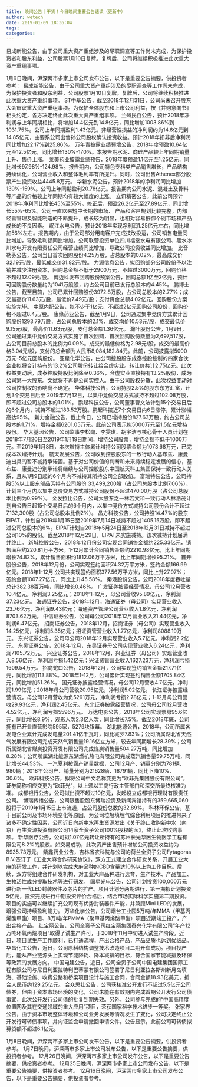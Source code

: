 ```yaml
---
title: 晚间公告｜干货！今日晚间重要公告速读（更新中）
author: wetech
date: 2019-01-09 18:36:04
tags: 
categories: 
---
```

易成新能公告，由于公司重大资产重组涉及的尽职调查等工作尚未完成，为保护投资者和股东利益，公司股票1月10日复牌。复牌后，公司将继续积极推进此次重大资产重组事项。
<!-- more -->
1月9日晚间，沪深两市多家上市公司发布公告，以下是重要公告摘要，供投资者参考：
易成新能公告，由于公司重大资产重组涉及的尽职调查等工作尚未完成，为保护投资者和股东利益，公司股票1月10日复牌。复牌后，公司将继续积极推进此次重大资产重组事项。
ST中基公告，截至2018年12月31日，公司尚未召开股东大会审议重大资产重组事项。为保护全体股东和上市公司利益，按《并购意向书》相关约定，各方决定终止此次重大资产重组事项。
兰州民百公告，预计2018年净利润与上年同期相比，将增加14.4亿元到14.8亿元，同比增加1003.86%到1031.75%。公司上年同期盈利1.43亿元。非经营性损益的净利润约为14.6亿元到14.85亿元，主要系公司出售孙公司股权确认投资收益。预计2018年扣非后净利润同比增加22.17%到25.86%。
万年青披露业绩预增公告，2018年度预盈10.64亿元至12.5亿元，同比增长130%-170%。本报告期水泥、商砼产品较上年同期销量上升、售价上涨。
莱美药业披露业绩预告，2018年度预盈1.1亿元至1.25亿元，同比增长97.98%-124.98%。报告期内，公司特色专科类产品销售增长，产品结构持续优化，公司营业收入和整体毛利率有所提升。同时，公司出售Athenex部分股票产生投资收益4445.8万元。
华新水泥公告，预计2018年的净利润同比增加139%-159%。公司上年同期盈利20.78亿元。报告期内公司水泥、混凝土及骨料等产品的价格较上年同期均有较大幅度的上涨。
立讯精密公告，此前公司预计2018年净利同比增长45%至55%。修正后，预盈26.2亿元至27.89亿元，同比增长55%-65%。公司一直以来短中长期的市场、 产品和客户规划比较完整，内部经营管理及智能制造的不断提升，成长较为明显，也相对容易扺御个别市场和产品成长的不良因素。
岷江水电公告，预计2018年实现净利润1.25亿元左右，同比增加56%左右。报告期内，由于公司部分用电客户完成技改投运，公司销售电量同比增加，导致毛利额同比增加。公司联营投资单位四川福堂水电有限公司、黑水冰川水电开发有限责任公司经营业绩同比增加，导致公司投资收益同比增加。
比音勒芬公告，公司当日首次回购股份4.25万股，占总股本的0.02%，最高成交价32.19元/股，最低成交价31.82元/股。
力源信息公告，拟回购部分公司股份予以注销并减少注册资本，回购总金额不低于2900万元，不超过3000万元，回购价格不超过12.09元/股。
博迈科发布回购股份预案公告，回购总额1亿至2亿元，预计可回购股份数量约为1041万股股，约占公司目前已发行总股本的4.45%。
鹏博士公告，截至目前，公司已累计回购股份3972.8万股，占公司总股本的2.77%；成交最高价11.63元/股，最低价7.49元/股；支付资金总额4.02亿元。回购股份方案实施完毕。
中原内配公告，拟不少于1亿元，不超过2亿元回购公司股份，回购价格不超过8.4元/股。
康缘药业公告，截至1月9日，公司通过集中竞价方式累计回购股份1293.79万股，占公司总股本的2.1%，成交均价10.53元/股，成交最低价9.15元/股，最高价11.63元/股，支付总金额1.36亿元。
瀚叶股份公告，1月9日，公司通过集中竞价交易方式实施了首次回购，首次回购股份数量为2,697,517股，占公司目前总股本的比例为0.09%。成交的最低价格为2.98元/股，成交的最高价格3.04元/股，支付的总金额为人民币8,084,182.84元。此前，公司披露拟5000万元-5亿元回购股份。
亚星化学公告，由公司控股股东成泰控股控制的四家合伙企业拟将合计持有的13.2%公司股份转让给合虚实业。转让价共计2.75亿元。此次权益变动后，成泰控股持股比例降至0.36%，合虚实业直接持有13.2%股份，成为公司第一大股东。文斌将不再是公司实控人。由于公司股权分散，此次权益变动对公司控制权的影响尚不确定。
华体科技公告，公司持股2.5%的股东东方汇富，计划3个交易日后至 2019年7月12日，以集中竞价交易方式减持不超过102.08万股，即不超过公司总股本的1.01%。
鹏起科技公告，公司董事曹文法计划15个交易日后的6个月内，减持不超过183.52万股。鹏起科技近7个交易日内6日涨停，累计涨幅高达95%。
新力金融公告，截止今日，公司已增持股份827.63万股，约占公司总股本的1.71%，增持金额6201.05万元。此前公司表示拟5000万元至1.5亿元增持股份。
华大基因公告，公司监事李松岗、李雯琪、胡宇洁与核心骨干人员计划在2018年7月20日至2019年1月19日期间，增持公司股票，增持金额不低于1000万元。至2019年1月8日，本次增持主体累计增持公司股票金额为1073.68万元，已完成本次增持计划。
航天发展公告，公司收到控股股东的一致行动人基布兹、康曼迪出具的暂不减持承诺函。基于对公司价值的判断和未来持续稳定发展的信心，基布兹、康曼迪分别承诺将继续与公司控股股东中国航天科工集团保持一致行动人关系，且从1月9日起的6个月内不减持其所持公司全部股份。
富瑞特装公告，公司持股5%以上股东邬品芳持有公司股份 33,499,200股（占公司总股本比例7.06%），计划三个月内以集中竞价交易方式减持公司股份不超过470.00万股（占公司总股本比例为0.99%）。
金发拉比公告，公司大股东之一林若文和一致行动人林浩茂计划自公告日起15个交易日后的6个月内，以集中竞价方式减持公司股份合计不超过7,132,300股（占公司总股本比例2%）。
晶方科技公告，公司持股14.47%的股东EIPAT，计划自2019年1月15日至2019年7月14日减持不超过1405.15万股，即不超过公司总股本的6%。EIPAT计划自2018年5月24日至2018年12月31日减持不超过公司10%的股份。截至2018年12月29日，EIPAT未实施减持。该次减持计划届满并终止。
新城控股公告，2018年12月份公司实现合同销售金额约225.33亿元，销售面积约220.81万平方米。1-12月累计合同销售金额约2210.98亿元，比上年同期增长74.82%，累计销售面积约1812.06万平方米，比上年同期增长95.21%。
首开股份公告，2018年12月份，公司实现签约面积74.32万平方米，签约金额166.99亿元。2018年1-12月,公司共实现签约面积377.56万平方米，同比上升27.97%；签约金额1007.27亿元，同比上升45.58%。
秦港股份公告，公司2018年度吞吐量总计382.38百万吨，同比增长0.46%。
广发证券披露经营情况，母公司12月营收10.4亿元，净利润3.25亿元；2018年1-12月，母公司营收95.89亿元，净利润37.23亿元。
海通证券公告，2018年12月，海通证券（母公司）实现营业收入23.76亿元，净利润9.43亿元；海通资产管理公司营业收入1.8亿元，净利润8703.62万元。
中信证券公告，公司母公司2018年12月营业收入21.44亿元，净利润6.47亿元。
招商证券公告，2018年12月，招商证券（母公司）实现营业收入14.25亿元，净利润5.35亿元；招证资管营业收入1.77亿元，净利润8088.19万元。
东兴证券公告，公司母公司2018年12月实现营业收入5.7亿元，净利润2.2亿元。
东吴证券公告，2018年12月，东吴证券母公司实现营业收入6.24亿元，净利润7105.72万元。
兴业证券公告，2018年12月，兴业证券（母公司）实现营业收入8.56亿元，净利润亏损1.42亿元；兴证资管营业收入1627.23万元，净利润亏损1609.54万元。
招商蛇口公告，2018年12月，公司实现签约销售金额217.71亿元，同比增加113.88%。2018年1-12月，公司累计实现签约销售金额1705.84亿元，同比增加51.26%。
国元证券披露经营情况，母公司12月营收4.7亿元，净利润1.99亿元；2018年母公司营收20.95亿元，净利润5.02亿元。
长江证券披露经营情况，母公司12月营收为负5291万元，净利润亏损2.78亿元；1-12月母公司营收29.93亿元，净利润2.45亿元。
东北证券披露经营情况，公司母公司12月营收4.52亿元，净利润亏损5596万元。
万达电影公告，2018年公司实现票房95.6亿元，同比增长8.9%，观影人次2.3亿人次，同比增长7.5%。截至2018年底，公司拥有已开业直营影院595家，5279块银幕。
湖北能源公告，2018年，公司所属各发电企业累计完成发电量201.41亿千瓦时，同比减少7.83%；公司所属湖北省天然气发展有限公司完成天然气销售量19.16亿立方米，较去年同期增长28.39%；公司所属湖北省煤炭投资开发有限公司完成煤炭销售量504.27万吨，同比增加8.28%；公司所属湖北能源东湖燃机热电有限公司完成蒸汽销售量59.75万吨，同比增长44.53%。
一汽夏利披露产销量数据，公司12月产、销量分别为781辆、980辆；2018年公司产、销量分别为21628辆、18791辆，同比下降10%、30.6%。
欧菲科技公告，拟将公司中文名称变更为“欧菲光集团股份有限公司”，证券简称相应变更为“欧菲光”，以上须以工商行政主管部门和深交所最终核准为准。
成都银行公告，公司拟出资不超过10亿元，发起设立成都银行理财有限责任公司。
博瑞传播公告，公司限售股股东博瑞投资及新闻宾馆持有的359,665,060股将于2019年1月15日上市流通，占公司股份总数的32.89%。
科林环保公告，基于目前公司及市场环境变化等原因，为公司垃圾填埋气综合利用项目的推进带来了诸多不确定性因素，公司近日向新中水再生资源发出《关于终止收购新中水（南京）再生资源投资有限公司14家全资子公司100%股权的函》，终止此次收购事项。
新华医疗公告，公司拟1.07亿元转让所持有的苏州长光华医生物医学工程有限公司8.2%的股权。如交易成功，此次资产出售预计增加公司投资收益约为8935.73万元。
紫鑫药业公告，吉林省农科院与公司的荷兰全资子公司Fytagoras B.V.签订了《工业大麻合作研究协议》，双方正式建立合作研发关系，开展工业大麻的研发工作，并计划以完成大麻品种的CBD含量达10%以上为工作目标。后续，双方将组建合作研发机构，对工业大麻品种进行选育、生产技术、产品加工、生物活性成分提取技术等进行研发。
国星光电公告，公司计划投资100,000万元进行新一代LED封装器件及芯片的扩产。项目计划分两期进行，第一期拟计划投资5亿元，投资完成进行中期投资评价合格后，结合市场实际科学实施第二期投资。项目的实施可以继续扩充公司现有优势封装器件产能，并兼顾Mini LED的发展，增强公司持续盈利能力。
万华化学公告，公司烟台工业园5万吨/年MMA（甲基丙烯酸甲酯）项目、8万吨/年PMMA（聚甲基丙烯酸甲酯）项目近期竣工投产，产出合格产品。
红宝丽公告，公司全资子公司红宝丽集团泰兴化学有限公司“年产12万吨环氧丙烷项目”取得了试生产许可，于2018年11月中旬进入试生产阶段。近日，项目试生产工作顺利，已打通流程，产出合格产品，产品品质也达到优级品。
华昌化工公告，近日，公司原料结构调整技术改造项目二期开车成功。项目投产后，能从产业链源头上实现节能降耗、降本减排的目标，符合国家节能减排及环保等政策的发展方向。
中国电建公告，近日，公司全资子公司中国电建集团国际工程有限公司与尼日利亚拉特利巴蒂蒙有限公司签署了尼日利亚拉各斯州新月岛填海、基础设施、收费公路和桥梁项目设计与施工合同，合同金额18.93亿美元，折合人民币约129.25亿元。
合众思壮公告，公司获核准公开发行不超过5.5亿元公司债券，但由于资本市场环境的变化，公司未能在有效期内完成首期公开发行公司债事宜，此次公开发行公司债的批复到期失效。另外，公司参与完成的“中国高精度位置网及其在交通领域的重大应用”项目，荣获国家科学技术进步一等奖。
张家界公告，由于资本市场整体环境和公司业务发展等情况发生了变化，公司决定终止公开发行可转债事项，并向证监会申请撤回申请文件。公告显示，此前公司可转债拟募资额不超过6.1亿元。
 
 
1月8日晚间，沪深两市多家上市公司发布公告，以下是重要公告摘要，供投资者参考。
1月7日晚间，沪深两市多家上市公司发布公告，以下是重要公告摘要，供投资者参考。
12月26日晚间，沪深两市多家上市公司发布公告，以下是重要公告摘要，供投资者参考。
12月25日晚间，沪深两市多家上市公司发布公告，以下是重要公告摘要，供投资者参考。
12月16日晚间，沪深两市多家上市公司发布公告，以下是重要公告摘要，供投资者参考。
